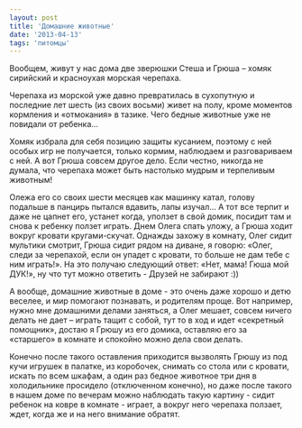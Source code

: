 ```yaml
---
layout: post
title: 'Домашние животные'
date: '2013-04-13'
tags: 'питомцы'
---
```


Вообщем, живут у нас дома две зверюшки Стеша и Грюша – хомяк сирийский и красноухая морская черепаха.
<!-- Read more -->

Черепаха из морской уже давно превратилась в сухопутную и последние лет шесть (из своих восьми) живет на полу, кроме моментов кормления и «отмокания» в тазике. Чего бедные животные уже не повидали от ребенка… 

Хомяк избрала для себя позицию защиты кусанием, поэтому с ней особых игр не получается, только кормим, наблюдаем и разговариваем с ней. А вот Грюша совсем другое дело. Если честно, никогда не думала, что черепаха может быть настолько мудрым и терпеливым животным!

Олежа его со своих шести месяцев как машинку катал, голову подальше в панцирь пытался вдавить, лапы изучал… А тот все терпит и даже не цапнет его, устанет когда, уползет в свой домик, посидит там и снова к ребенку ползет играть. Днем Олега спать уложу, а Грюша ходит вокруг кровати кругами-скучат. Однажды захожу в комнату, Олег сидит мультики смотрит, Грюша сидит рядом на диване, я говорю: «Олег, следи за черепахой, если он упадет с кровати, то больше не дам тебе с ним играть!». На это получаю следующий ответ: «Нет, мама! Гюша мой ДУК!», ну что тут можно ответить - Друзей не забирают :))

А вообще, домашние животные в доме - это очень даже хорошо и детю веселее, и мир помогают познавать, и родителям проще. Вот например, нужно мне домашними делами заняться, а Олег мешает, совсем ничего делать не дает – играть тащит с собой, тут то в ход и идет «секретный помощник», достаю я Грюшу из его домика, оставляю его за «старшего» в комнате и спокойно можно дела свои делать.

Конечно после такого оставления приходится вызволять Грюшу из под кучи игрушек в палатке, из коробочек, снимать со стола или с кровати, искать по всем шкафам, а один раз бедное животное три дня в холодильнике просидело (отключенном конечно), но даже после такого в нашем доме по вечерам можно наблюдать такую картину - сидит ребенок на ковре в комнате - играет, а вокруг него черепаха ползает, ждет, когда же и на него внимание обратят.